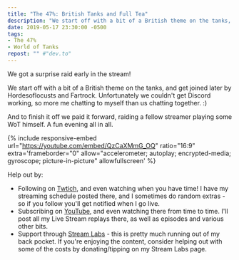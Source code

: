 ```yaml
---
title: "The 47%: British Tanks and Full Tea"
description: "We start off with a bit of a British theme on the tanks, and get joined later by Hordesoflocusts and Fartrock."
date: 2019-05-17 23:30:00 -0500
tags:
- The 47%
- World of Tanks
repost: "" #"dev.to"
---
```


We got a surprise raid early in the stream!

We start off with a bit of a British theme on the tanks, and get joined later by Hordesoflocusts and Fartrock. Unfortunately we couldn't get Discord working, so more me chatting to myself than us chatting together. :)

And to finish it off we paid it forward, raiding a fellow streamer playing some WoT himself. A fun evening all in all.

<!--more-->

{% include responsive-embed url="https://youtube.com/embed/QzCaXMmG_OQ" ratio="16:9" extra='frameborder="0" allow="accelerometer; autoplay; encrypted-media; gyroscope; picture-in-picture" allowfullscreen' %}

Help out by:
 * Following on [Twtich](https://twitch.tv/AnonJr_Live), and even watching when you have time! I have my streaming schedule posted there, and I sometimes do random extras - so if you follow you'll get notified when I go live.
 * Subscribing on [YouTube](http://www.youtube.com/channel/UCXafqhKHbkSUIrq0LAuu0tw), and even watching there from time to time. I'll post all my Live Stream replays there, as well as episodes and various other bits.
 * Support through [Stream Labs](https://streamlabs.com/anonjr_live) - this is pretty much running out of my back pocket. If you're enjoying the content, consider helping out with some of the costs by donating/tipping on my Stream Labs page.